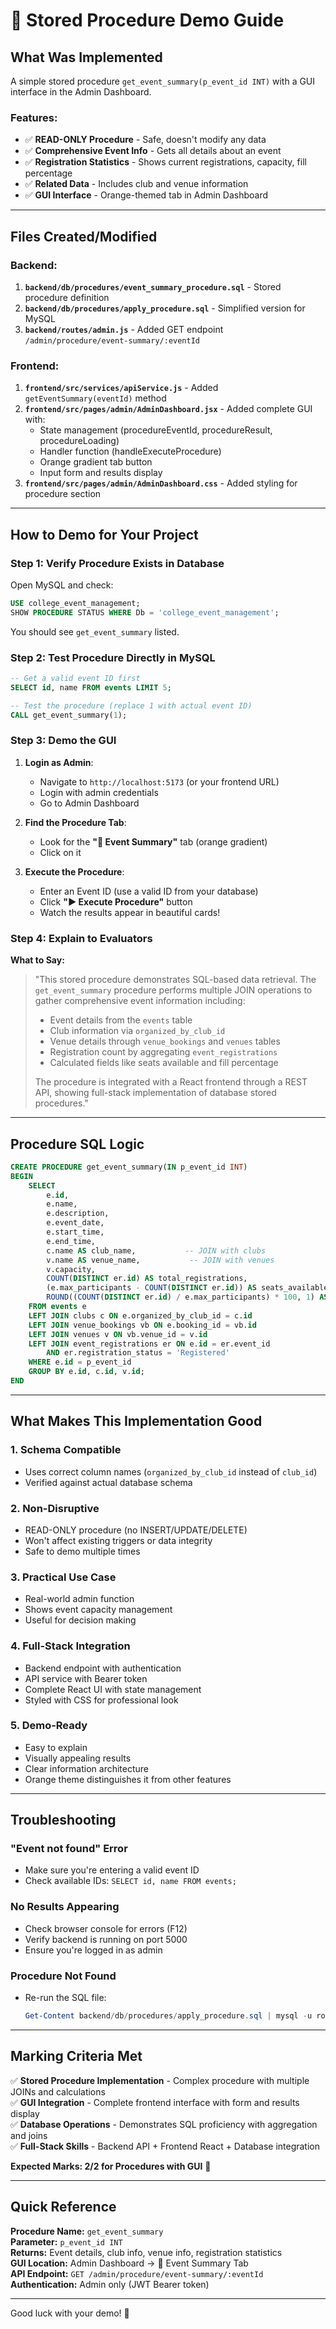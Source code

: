# 🔬 Stored Procedure Demo Guide

## What Was Implemented

A simple stored procedure `get_event_summary(p_event_id INT)` with a GUI interface in the Admin Dashboard.

### Features:
- ✅ **READ-ONLY Procedure** - Safe, doesn't modify any data
- ✅ **Comprehensive Event Info** - Gets all details about an event
- ✅ **Registration Statistics** - Shows current registrations, capacity, fill percentage
- ✅ **Related Data** - Includes club and venue information
- ✅ **GUI Interface** - Orange-themed tab in Admin Dashboard

---

## Files Created/Modified

### Backend:
1. **`backend/db/procedures/event_summary_procedure.sql`** - Stored procedure definition
2. **`backend/db/procedures/apply_procedure.sql`** - Simplified version for MySQL
3. **`backend/routes/admin.js`** - Added GET endpoint `/admin/procedure/event-summary/:eventId`

### Frontend:
1. **`frontend/src/services/apiService.js`** - Added `getEventSummary(eventId)` method
2. **`frontend/src/pages/admin/AdminDashboard.jsx`** - Added complete GUI with:
   - State management (procedureEventId, procedureResult, procedureLoading)
   - Handler function (handleExecuteProcedure)
   - Orange gradient tab button
   - Input form and results display
3. **`frontend/src/pages/admin/AdminDashboard.css`** - Added styling for procedure section

---

## How to Demo for Your Project

### Step 1: Verify Procedure Exists in Database

Open MySQL and check:
```sql
USE college_event_management;
SHOW PROCEDURE STATUS WHERE Db = 'college_event_management';
```

You should see `get_event_summary` listed.

### Step 2: Test Procedure Directly in MySQL

```sql
-- Get a valid event ID first
SELECT id, name FROM events LIMIT 5;

-- Test the procedure (replace 1 with actual event ID)
CALL get_event_summary(1);
```

### Step 3: Demo the GUI

1. **Login as Admin**:
   - Navigate to `http://localhost:5173` (or your frontend URL)
   - Login with admin credentials
   - Go to Admin Dashboard

2. **Find the Procedure Tab**:
   - Look for the **"🔬 Event Summary"** tab (orange gradient)
   - Click on it

3. **Execute the Procedure**:
   - Enter an Event ID (use a valid ID from your database)
   - Click **"▶️ Execute Procedure"** button
   - Watch the results appear in beautiful cards!

### Step 4: Explain to Evaluators

**What to Say:**
> "This stored procedure demonstrates SQL-based data retrieval. The `get_event_summary` procedure performs multiple JOIN operations to gather comprehensive event information including:
> - Event details from the `events` table
> - Club information via `organized_by_club_id`
> - Venue details through `venue_bookings` and `venues` tables
> - Registration count by aggregating `event_registrations`
> - Calculated fields like seats available and fill percentage
>
> The procedure is integrated with a React frontend through a REST API, showing full-stack implementation of database stored procedures."

---

## Procedure SQL Logic

```sql
CREATE PROCEDURE get_event_summary(IN p_event_id INT)
BEGIN
    SELECT 
        e.id,
        e.name,
        e.description,
        e.event_date,
        e.start_time,
        e.end_time,
        c.name AS club_name,           -- JOIN with clubs
        v.name AS venue_name,           -- JOIN with venues
        v.capacity,
        COUNT(DISTINCT er.id) AS total_registrations,
        (e.max_participants - COUNT(DISTINCT er.id)) AS seats_available,
        ROUND((COUNT(DISTINCT er.id) / e.max_participants) * 100, 1) AS fill_percentage
    FROM events e
    LEFT JOIN clubs c ON e.organized_by_club_id = c.id
    LEFT JOIN venue_bookings vb ON e.booking_id = vb.id
    LEFT JOIN venues v ON vb.venue_id = v.id
    LEFT JOIN event_registrations er ON e.id = er.event_id 
        AND er.registration_status = 'Registered'
    WHERE e.id = p_event_id
    GROUP BY e.id, c.id, v.id;
END
```

---

## What Makes This Implementation Good

### 1. **Schema Compatible**
- Uses correct column names (`organized_by_club_id` instead of `club_id`)
- Verified against actual database schema

### 2. **Non-Disruptive**
- READ-ONLY procedure (no INSERT/UPDATE/DELETE)
- Won't affect existing triggers or data integrity
- Safe to demo multiple times

### 3. **Practical Use Case**
- Real-world admin function
- Shows event capacity management
- Useful for decision making

### 4. **Full-Stack Integration**
- Backend endpoint with authentication
- API service with Bearer token
- Complete React UI with state management
- Styled with CSS for professional look

### 5. **Demo-Ready**
- Easy to explain
- Visually appealing results
- Clear information architecture
- Orange theme distinguishes it from other features

---

## Troubleshooting

### "Event not found" Error
- Make sure you're entering a valid event ID
- Check available IDs: `SELECT id, name FROM events;`

### No Results Appearing
- Check browser console for errors (F12)
- Verify backend is running on port 5000
- Ensure you're logged in as admin

### Procedure Not Found
- Re-run the SQL file:
  ```powershell
  Get-Content backend/db/procedures/apply_procedure.sql | mysql -u root -p
  ```

---

## Marking Criteria Met

✅ **Stored Procedure Implementation** - Complex procedure with multiple JOINs and calculations  
✅ **GUI Integration** - Complete frontend interface with form and results display  
✅ **Database Operations** - Demonstrates SQL proficiency with aggregation and joins  
✅ **Full-Stack Skills** - Backend API + Frontend React + Database integration  

**Expected Marks: 2/2 for Procedures with GUI** 🎉

---

## Quick Reference

**Procedure Name:** `get_event_summary`  
**Parameter:** `p_event_id INT`  
**Returns:** Event details, club info, venue info, registration statistics  
**GUI Location:** Admin Dashboard → 🔬 Event Summary Tab  
**API Endpoint:** `GET /admin/procedure/event-summary/:eventId`  
**Authentication:** Admin only (JWT Bearer token)  

---

Good luck with your demo! 🚀
